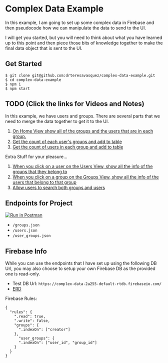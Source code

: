 # Complex Data Example
In this example, I am going to set up some complex data in Firebase and then pseudocode how we can manipulate the data to send to the UI.

I will get you started, but you will need to think about what you have learned up to this point and then piece those bits of knowledge together to make the final data object that is sent to the UI.
## Get Started
```
$ git clone git@github.com:drteresavasquez/complex-data-example.git
$ cd complex-data-example
$ npm i
$ npm start
```

## TODO (Click the links for Videos and Notes)
In this example, we have users and groups. There are several parts that we need to merge the data together to get it to the UI.

1. [On Home View show all of the groups and the users that are in each group.](./markdown/1.md)
1. [Get the count of each user's groups and add to table](./markdown/2.md)
1. [Get the count of users in each group and add to table](./markdown/3.md)

Extra Stuff for your pleasure...
1. [When you click on a user on the Users View, show all the info of the groups that they belong to](./markdown/4.md)
1. [When you click on a group on the Groups View, show all the info of the users that belong to that group](./markdown/5.md)
1. [Allow users to search both groups and users](./markdown/6.md)

## Endpoints for Project
[![Run in Postman](https://run.pstmn.io/button.svg)](https://app.getpostman.com/run-collection/f85d9684b29e8f36e0b7?action=collection%2Fimport)

- `/groups.json`
- `/users.json`
- `/user_groups.json`

## Firebase Info
While you can use the endpoints that I have set up using the following DB Url, you may also choose to setup your own Firebase DB as the provided one is read-only.

- Test DB Url: `https://complex-data-2a255-default-rtdb.firebaseio.com/`
- [ERD](https://dbdiagram.io/d/6072e982ecb54e10c33fb498)

Firebase Rules:
```
{
  "rules": {
    ".read": true,
    ".write": false,
    "groups": {
      ".indexOn": ["creator"]
    },
      "user_groups": {
      ".indexOn": ["user_id", "group_id"]
    }
  }
}
```
